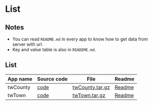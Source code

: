 # List

## Notes

- You can read `README.md` in every app to know how to get data from server with url.
- Key and value table is also in `READEME.md`.

## List

App name | Source code | File      | Readme
---------|-------------|-----------|---------------
twCounty | [code](https://github.com/HsuTing/gis/tree/data/twCounty) | [twCounty.tar.gz](https://hsuting.github.io/gis/release/twCounty.tar.gz) | [Readme](https://github.com/HsuTing/gis/blob/data/twCounty/README.md)
twTown | [code](https://github.com/HsuTing/gis/tree/data/twTown) | [twTown.tar.gz](https://hsuting.github.io/gis/release/twTown.tar.gz) | [Readme](https://github.com/HsuTing/gis/blob/data/twTown/README.md)
